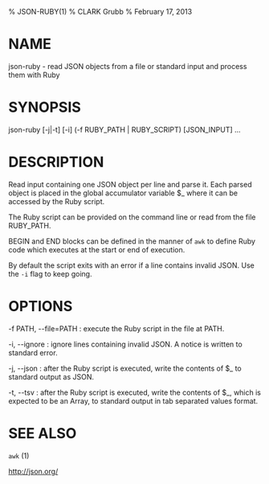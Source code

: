 % JSON-RUBY(1)
% CLARK Grubb
% February 17, 2013


# NAME

json-ruby - read JSON objects from a file or standard input and process them with Ruby 

# SYNOPSIS

json-ruby [-j|-t] [-i] (-f RUBY\_PATH | RUBY\_SCRIPT) [JSON\_INPUT] ...

# DESCRIPTION

Read input containing one JSON object per line and parse it.  Each parsed object is placed in the global accumulator variable $_ where it can be accessed by the Ruby script.

The Ruby script can be provided on the command line or read from the file RUBY\_PATH.

BEGIN and END blocks can be defined in the manner of `awk` to define Ruby code which executes at the start or end of execution.
     
By default the script exits with an error if a line contains invalid JSON.  Use the `-i` flag to keep going.
     
# OPTIONS

-f PATH, \--file=PATH
: execute the Ruby script in the file at PATH.

-i, \--ignore
: ignore lines containing invalid JSON.  A notice is written to standard error.

-j, \--json
: after the Ruby script is executed, write the contents of $_ to standard output as JSON.

-t, \--tsv
: after the Ruby script is executed, write the contents of $_, which is expected to be an Array, to standard output in tab separated values format.

# SEE ALSO

`awk` (1)

http://json.org/
